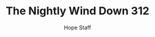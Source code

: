 ---
image: /assets/img/nwd/312_nwd_matthew_11_28_gnt.png
title: The Nightly Wind Down 312
categories:
  - The Nightly Wind Down
author: Hope Staff
notes: The Nightly Wind Down 312
embed: >-
  EMBED_GOES_HERE
transcript: >-
  SOME LINES OF TEXT START HERE
---